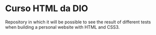 # Curso HTML da DIO
Repository in which it will be possible to see the result of different tests when building a personal website with HTML and CSS3.
